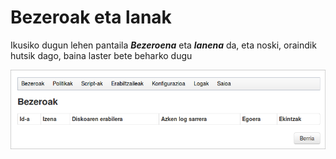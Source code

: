 # Bezeroak eta lanak

Ikusiko dugun lehen pantaila ***Bezeroena*** eta ***lanena*** da, eta noski, oraindik hutsik dago, baina laster bete beharko dugu

![Bezeroak eta lanak](../assets/bezeroak-lanak.png)
